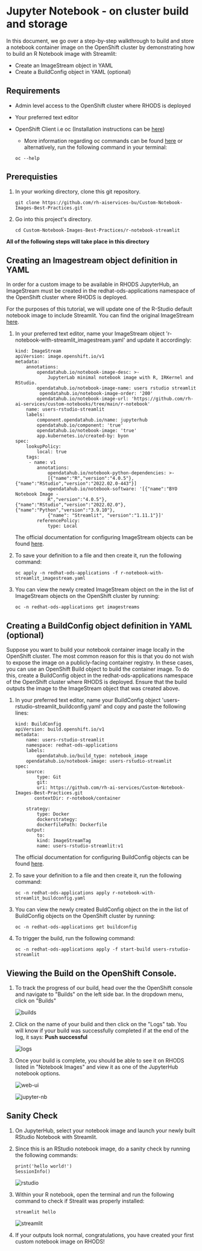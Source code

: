 # Jupyter Notebook - on cluster build and storage

In this document, we go over a step-by-step walkthrough to build and store a notebook container image on the OpenShift cluster by demonstrating how to build an R Notebook image with Streamlit:

* Create an ImageStream object in YAML
* Create a BuildConfig object in YAML (optional)

## Requirements
* Admin level access to the OpenShift cluster where RHODS is deployed
* Your preferred text editor
* OpenShift Client i.e oc (Installation instructions can be [here](https://docs.openshift.com/container-platform/4.7/cli_reference/openshift_cli/getting-started-cli.html))
   
    * More information regarding oc commands can be found [here](https://docs.openshift.com/container-platform/4.7/cli_reference/openshift_cli/developer-cli-commands.html) or alternatively, run the following command in your terminal:
     ```
    oc --help
     ```
## Prerequisties
1. In your working directory, clone this git repository.
    ```
    git clone https://github.com/rh-aiservices-bu/Custom-Notebook-Images-Best-Practices.git
    ```
2. Go into this project's directory.
    ```
    cd Custom-Notebook-Images-Best-Practices/r-notebook-streamlit
    ```
**All of the following steps will take place in this directory**

## Creating an Imagestream object definition in YAML

In order for a custom image to be available in RHODS JupyterHub, an ImageStream must be created in the redhat-ods-applications namespace of the OpenShift cluster where RHODS is deployed.

For the purposes of this tutorial, we will update one of the R-Studio default notebook image to include Streamlit. You can find the original ImageStream [here](https://github.com/rh-aiservices-bu/Custom-Notebook-Images-Best-Practices/blob/main/r-notebook/deploy/odh-minimal-data-science-r-notebook_image-stream.yml).

1. In your preferred text editor, name your ImageStream object 'r-notebook-with-streamlit_imagestream.yaml' and update it accordingly:
    ```
    kind: ImageStream
    apiVersion: image.openshift.io/v1
    metadata:
        annotations:
            opendatahub.io/notebook-image-desc: >-
                JupyterLab minimal notebook image with R, IRKernel and RStudio.
            opendatahub.io/notebook-image-name: users rstudio streamlit
             opendatahub.io/notebook-image-order: '200'
            opendatahub.io/notebook-image-url: 'https://github.com/rh-ai-services/custom-notebooks/tree/main/r-notebook'
        name: users-rstudio-streamlit 
        labels:
            component.opendatahub.io/name: jupyterhub
            opendatahub.io/component: 'true'
            opendatahub.io/notebook-image: 'true'
            app.kubernetes.io/created-by: byon 
    spec:
        lookupPolicy:
            local: true
        tags:
         - name: v1
            annotations:
                opendatahub.io/notebook-python-dependencies: >-
                [{"name":"R","version":"4.0.5"},{"name":"RStudio","version":"2022.02.0-443"}]
                opendatahub.io/notebook-software: '[{"name":"BYO Notebook Image -
                R","version":"4.0.5"},{"name":"RStudio","version":"2022.02.0"},{"name":"Python","version":"3.9.10"}, 
                {"name": "Streamlit", "version":"1.11.1"}]'
            referencePolicy: 
                type: Local

    ```
    The official documentation for configuring ImageStream objects can be found [here](https://docs.openshift.com/container-platform/4.8/rest_api/image_apis/imagestream-image-openshift-io-v1.html).

2. To save your definition to a file and then create it, run the following command:

    ```
    oc apply -n redhat-ods-applications -f r-notebook-with-streamlit_imagestream.yaml
    ```
3. You can view the newly created ImageStream object on the in the list of ImageStream objects on the OpenShift cluster by running:
   
   ```
   oc -n redhat-ods-applications get imagestreams
   ```

## Creating a BuildConfig object definition in YAML (optional)
Suppose you want to build your notebook container image locally in the OpenShift cluster. The most common reason for this is that you do not wish to expose the image on a publicly-facing container registry. In these cases, you can use an OpenShift Build object to build the container image. To do this, create a BuildConfig object in the redhat-ods-applications namespace of the OpenShift cluster where RHODS is deployed. Ensure that the build outputs the image to the ImageStream object that was created above.

1. In your preferred text editor, name your BuildConfig object 'users-rstudio-streamlit_buildconfig.yaml' and copy and paste the following lines:
    ```
    kind: BuildConfig
    apiVersion: build.openshift.io/v1
    metadata:
        name: users-rstudio-streamlit
        namespace: redhat-ods-applications
        labels:
            opendatahub.io/build_type: notebook_image 
        opendatahub.io/notebook-image: users-rstudio-streamlit
    spec:
        source: 
            type: Git
            git:
            uri: https://github.com/rh-ai-services/Custom-Notebook-Images-Best-Practices.git
           contextDir: r-notebook/container
  
        strategy:
            type: Docker
            dockerstrategy:
            dockerfilePath: Dockerfile
        output: 
            to:
            kind: ImageStreamTag
            name: users-rstudio-streamlit:v1
    ```

    The official documentation for configuring BuildConfig objects can be found [here](https://docs.openshift.com/container-platform/4.9/cicd/builds/understanding-buildconfigs.html).

2. To save your definition to a file and then create it, run the following command:
     ```
     oc -n redhat-ods-applications apply r-notebook-with-streamlit_buildconfig.yaml
     ```
3. You can view the newly created BuldConfig object on the in the list of BuildConfig objects on the OpenShift cluster by running:
    ```
    oc -n redhat-ods-applications get buildconfig
    ```

4. To trigger the build, run the following command:
    ```
    oc -n redhat-ods-applications apply -f start-build users-rstudio-streamlit
    ```

## Viewing the Build on the OpenShift Console. 
1. To track the progress of our build, head over the the OpenShift console and navigate to "Builds" on the left side bar. In the dropdown menu, click on "Builds" 

    ![builds](/img/on-cluster-build-builds.png)

2. Click on the name of your build and then click on the "Logs" tab. You will know if your build was successfully completed if at the end of the log, it says:
 **Push successful**

    ![logs](/img/on-cluster-build-logs.png)

3. Once your build is complete, you should be able to see it on RHODS listed in "Notebook Images" and view it as one of the JupyterHub notebook options.

    ![web-ui](/img/on-cluster-build-web-ui.png)

    ![jupyter-nb](/img/on-cluster-build-jupyternb.png)

## Sanity Check
1. On JupyterHub, select your notebook image and launch your newly built RStudio Notebook with Streamlit.

2. Since this is an RStudio notebook image, do a sanity check by running the following commands:

    ```
    print('hello world!')
    SessionInfo()
    ```
    ![rstudio](/img/r-studio-sanity-check.png)

3. Within your R notebook, open the terminal and run the following command to check if Strealit was properly installed:

    ```
    streamlit hello
    ```

    ![streamlit](/img/streamlit-sanity-check.png)

4. If your outputs look normal, congratulations, you have created your first custom notebook image on RHODS!






